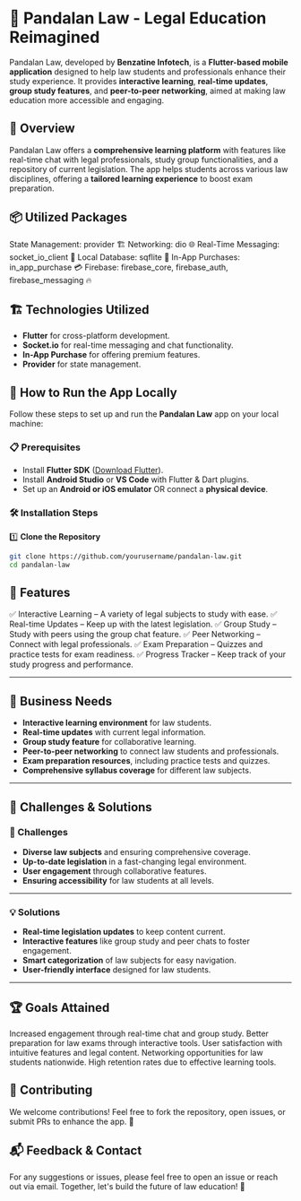# 📱 Pandalan Law - Legal Education Reimagined

Pandalan Law, developed by **Benzatine Infotech**, is a **Flutter-based mobile application** designed to help law students and professionals enhance their study experience. It provides **interactive learning**, **real-time updates**, **group study features**, and **peer-to-peer networking**, aimed at making law education more accessible and engaging.

## 📌 Overview
Pandalan Law offers a **comprehensive learning platform** with features like real-time chat with legal professionals, study group functionalities, and a repository of current legislation. The app helps students across various law disciplines, offering a **tailored learning experience** to boost exam preparation.


## 📦 Utilized Packages
State Management: provider 🏗️
Networking: dio 🌐
Real-Time Messaging: socket_io_client 💬
Local Database: sqflite 📂
In-App Purchases: in_app_purchase 💳
Firebase: firebase_core, firebase_auth, firebase_messaging 🔥

## 🏗️ Technologies Utilized
- **Flutter** for cross-platform development.
- **Socket.io** for real-time messaging and chat functionality.
- **In-App Purchase** for offering premium features.
- **Provider** for state management.


## 🚀 How to Run the App Locally
Follow these steps to set up and run the **Pandalan Law** app on your local machine:

### 📋 Prerequisites
- Install **Flutter SDK** ([Download Flutter](https://flutter.dev/docs/get-started/install)).
- Install **Android Studio** or **VS Code** with Flutter & Dart plugins.
- Set up an **Android or iOS emulator** OR connect a **physical device**.

### 🛠 Installation Steps
1️⃣ **Clone the Repository**
```sh
git clone https://github.com/yourusername/pandalan-law.git
cd pandalan-law
```


## 📜 Features
✅ Interactive Learning – A variety of legal subjects to study with ease.
✅ Real-time Updates – Keep up with the latest legislation.
✅ Group Study – Study with peers using the group chat feature.
✅ Peer Networking – Connect with legal professionals.
✅ Exam Preparation – Quizzes and practice tests for exam readiness.
✅ Progress Tracker – Keep track of your study progress and performance.


---

## 🎯 Business Needs
- **Interactive learning environment** for law students.
- **Real-time updates** with current legal information.
- **Group study feature** for collaborative learning.
- **Peer-to-peer networking** to connect law students and professionals.
- **Exam preparation resources**, including practice tests and quizzes.
- **Comprehensive syllabus coverage** for different law subjects.

---

## 🚀 Challenges & Solutions
### 🚧 Challenges
- **Diverse law subjects** and ensuring comprehensive coverage.
- **Up-to-date legislation** in a fast-changing legal environment.
- **User engagement** through collaborative features.
- **Ensuring accessibility** for law students at all levels.

---

### 💡 Solutions
- **Real-time legislation updates** to keep content current.
- **Interactive features** like group study and peer chats to foster engagement.
- **Smart categorization** of law subjects for easy navigation.
- **User-friendly interface** designed for law students.

---

## 🏆 Goals Attained
Increased engagement through real-time chat and group study.
Better preparation for law exams through interactive tools.
User satisfaction with intuitive features and legal content.
Networking opportunities for law students nationwide.
High retention rates due to effective learning tools.


## 🤝 Contributing
We welcome contributions! Feel free to fork the repository, open issues, or submit PRs to enhance the app. 🙌

## 📬 Feedback & Contact
For any suggestions or issues, please feel free to open an issue or reach out via email. Together, let's build the future of law education! 💙
